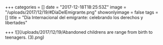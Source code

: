 +++
categories = []
date = "2017-12-18T18:25:53Z"
image = "/uploads/2017/12/19/#DíaDelEmigrante.png"
showonlyimage = false
tags = []
title = "Día Internacional del emigrante: celebrando los derechos y libertades"

+++
![](/uploads/2017/12/19/Abandoned childrens are range from birth to teenagers. (3).png)